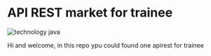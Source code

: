 # API REST market for trainee

![technology java](https://img.shields.io/badge/technology-java-blue.svg)


Hi and welcome,  in this repo ypu could found one apirest for trainee